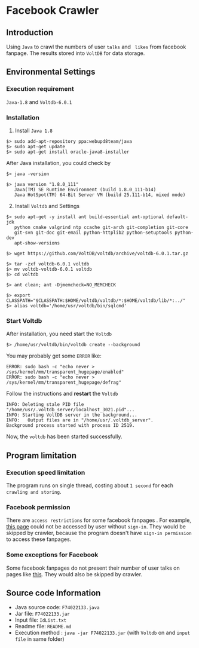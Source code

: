 # Facebook Crawler

## Introduction
Using `Java` to crawl the numbers of user `talks` and ` likes` from facebook fanpage.
The results stored into `VoltDB` for data storage.


## Environmental Settings

### Execution requirement

 `Java-1.8` and `Voltdb-6.0.1` 
 
 
### Installation

1. Install `Java 1.8`
```terminal=
$> sudo add-apt-repository ppa:webupd8team/java
$> sudo apt-get update
$> sudo apt-get install oracle-java8-installer
```
After Java installation, you could check by
```terminal=
$> java -version

$> java version "1.8.0_111"
   Java(TM) SE Runtime Environment (build 1.8.0_111-b14)
   Java HotSpot(TM) 64-Bit Server VM (build 25.111-b14, mixed mode)
```
2. Install `Voltdb` and Settings
``` terminal=
$> sudo apt-get -y install ant build-essential ant-optional default-jdk
   python cmake valgrind ntp ccache git-arch git-completion git-core
   git-svn git-doc git-email python-httplib2 python-setuptools python-dev
   apt-show-versions
       
$> wget https://github.com/VoltDB/voltdb/archive/voltdb-6.0.1.tar.gz
    
$> tar -zxf voltdb-6.0.1 voltdb
$> mv voltdb-voltdb-6.0.1 voltdb
$> cd voltdb
    
$> ant clean; ant -Djmemcheck=NO_MEMCHECK
    
$> export CLASSPATH="$CLASSPATH:$HOME/voltdb/voltdb/*:$HOME/voltdb/lib/*:../"
$> alias voltdb='/home/usr/voltdb/bin/sqlcmd'
```

### Start Voltdb

After installation, you need start the `Voltdb`

```terminal=
$> /home/usr/voltdb/bin/voltdb create --background
```

You may probably get some `ERROR` like:
```terminal=
ERROR: sudo bash -c "echo never > /sys/kernel/mm/transparent_hugepage/enabled"
ERROR: sudo bash -c "echo never > /sys/kernel/mm/transparent_hugepage/defrag"
```
Follow the instructions and **restart** the `Voltdb`

```terminal=
INFO: Deleting stale PID file "/home/usr/.voltdb_server/localhost_3021.pid"...
INFO: Starting VoltDB server in the background...
INFO:   Output files are in "/home/usr/.voltdb_server".
Background process started with process ID 2519.
```
Now, the `voltdb` has been started successfully.


## Program limitation

### Execution speed limitation
The program runs on single thread, costing about `1 second` for each `crawling and storing`.

### Facebook permission
There are `access restrictions` for some facebook fanpages . For example, [this page](https://www.facebook.com/pg/172159439521671/likes/?ref=page_internal) could not be accessed by user without `sign-in`. They would be skipped by crawler, because the program doesn't have `sign-in permission` to access these fanpages.

### Some exceptions for Facebook
Some facebook fanpages do not present their number of user talks on pages like [this](https://www.facebook.com/profile.php?id=257722857678218). 
They would also be skipped by crawler.


## Source code Information 

* Java source code:  ` F74022133.java `
* Jar file: `F74022133.jar `
* Input file: ` IdList.txt `
* Readme file: `README.md`
* Execution method : ` java -jar F74022133.jar `
 (with `Voltdb` on and `input file` in same folder)
